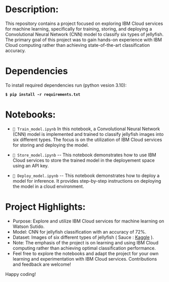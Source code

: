 # Description:

This repository contains a project focused on exploring IBM Cloud services for machine learning, specifically for training, storing, and deploying a Convolutional Neural Network (CNN) model to classify six types of jellyfish. The primary goal of this project was to gain hands-on experience with IBM Cloud computing rather than achieving state-of-the-art classification accuracy.


# Dependencies

To install required dependencies run (python vesion 3.10):

**`$ pip install -r requirements.txt`**

# Notebooks:

* `📜 Train_model.ipynb` In this notebook, a Convolutional Neural Network (CNN) model is implemented and trained to classify jellyfish images into six different types. The focus is on the utilization of IBM Cloud services for storing and deploying the model.

* `📜 Store_model.ipynb` -- This notebook demonstrates how to use IBM Cloud services to store the trained model in the deployement space using an API key.

* `📜 Deploy_model.ipynb` --  This notebook demonstrates how to deploy a model for inference. It provides step-by-step instructions on deploying the model in a cloud environment.


# Project Highlights:

* Purpose: Explore and utilize IBM Cloud services for machine learning on Watson Sutido.
* Model: CNN for jellyfish classification with an accuracy of 72%.
* Dataset: Images of six different types of jellyfish ( Sauce : [Kaggle](https://www.kaggle.com/datasets/anshtanwar/jellyfish-types) ).
* Note: The emphasis of the project is on learning and using IBM Cloud computing rather than achieving optimal classification performance.
* Feel free to explore the notebooks and adapt the project for your own learning and experimentation with IBM Cloud services. Contributions and feedback are welcome!

Happy coding!
